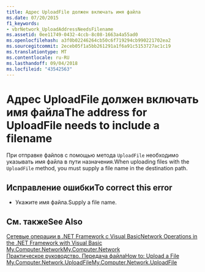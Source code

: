 ```yaml
---
title: Адрес UploadFile должен включать имя файла
ms.date: 07/20/2015
f1_keywords:
- vbrNetwork_UploadAddressNeedsFilename
ms.assetid: 0ee11749-0432-4ccb-8c08-1663a4a55ad0
ms.openlocfilehash: a3f0b02246264cb50c6f719294cb990221702ea2
ms.sourcegitcommit: 2eceb05f1a5bb261291a1f6a91c5153727ac1c19
ms.translationtype: MT
ms.contentlocale: ru-RU
ms.lasthandoff: 09/04/2018
ms.locfileid: "43542563"
---
```

# <a name="the-address-for-uploadfile-needs-to-include-a-filename"></a><span data-ttu-id="b58fb-102">Адрес UploadFile должен включать имя файла</span><span class="sxs-lookup"><span data-stu-id="b58fb-102">The address for UploadFile needs to include a filename</span></span>
<span data-ttu-id="b58fb-103">При отправке файлов с помощью метода `UploadFile` необходимо указывать имя файла в пути назначения.</span><span class="sxs-lookup"><span data-stu-id="b58fb-103">When uploading files with the `UploadFile` method, you must supply a file name in the destination path.</span></span>  
  
## <a name="to-correct-this-error"></a><span data-ttu-id="b58fb-104">Исправление ошибки</span><span class="sxs-lookup"><span data-stu-id="b58fb-104">To correct this error</span></span>  
  
-   <span data-ttu-id="b58fb-105">Укажите имя файла.</span><span class="sxs-lookup"><span data-stu-id="b58fb-105">Supply a file name.</span></span>  
  
## <a name="see-also"></a><span data-ttu-id="b58fb-106">См. также</span><span class="sxs-lookup"><span data-stu-id="b58fb-106">See Also</span></span>  
 [<span data-ttu-id="b58fb-107">Сетевые операции в .NET Framework с Visual Basic</span><span class="sxs-lookup"><span data-stu-id="b58fb-107">Network Operations in the .NET Framework with Visual Basic</span></span>](https://msdn.microsoft.com/library/c5379021-44ef-4d6a-acf5-e951fdcab6b2)  
 [<span data-ttu-id="b58fb-108">My.Computer.Network</span><span class="sxs-lookup"><span data-stu-id="b58fb-108">My.Computer.Network</span></span>](xref:Microsoft.VisualBasic.Devices.Network)  
 [<span data-ttu-id="b58fb-109">Практическое руководство. Передача файла</span><span class="sxs-lookup"><span data-stu-id="b58fb-109">How to: Upload a File</span></span>](../../visual-basic/developing-apps/programming/computer-resources/how-to-upload-a-file.md)  
 [<span data-ttu-id="b58fb-110">My.Computer.Network.UploadFile</span><span class="sxs-lookup"><span data-stu-id="b58fb-110">My.Computer.Network.UploadFile</span></span>](xref:Microsoft.VisualBasic.Devices.Network.UploadFile%2A)
